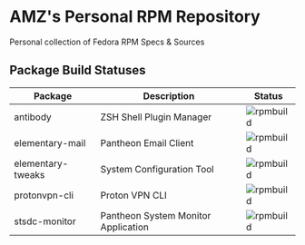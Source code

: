 # AMZ's Personal RPM Repository

Personal collection of Fedora RPM Specs & Sources

## Package Build Statuses

Package 			| Description 								| Status
---             	| ---										| ---
antibody 			| ZSH Shell Plugin Manager					| ![rpmbuild](https://copr.fedorainfracloud.org/coprs/amz/extras/package/antibody/status_image/last_build.png)
elementary-mail 	| Pantheon Email Client                     | ![rpmbuild](https://copr.fedorainfracloud.org/coprs/amz/extras/package/elementary-mail/status_image/last_build.png)
elementary-tweaks   | System Configuration Tool                 | ![rpmbuild](https://copr.fedorainfracloud.org/coprs/amz/extras/package/elementary-tweaks/status_image/last_build.png)
protonvpn-cli		| Proton VPN CLI							| ![rpmbuild](https://copr.fedorainfracloud.org/coprs/amz/extras/package/protonvpn-cli/status_image/last_build.png)
stsdc-monitor       | Pantheon System Monitor Application       | ![rpmbuild](https://copr.fedorainfracloud.org/coprs/amz/extras/package/stsdc-monitor/status_image/last_build.png)